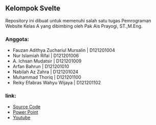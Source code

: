 ## Kelompok Svelte

Repository ini dibuat untuk memenuhi salah satu tugas Pemrograman Website Kelas A yang dibimbing oleh Pak Ais Prayogi, ST.,M.Eng.

### Anggota:

- Fauzan Adithya Zuchariul Mursalin | D121201004
- Nur Islamiah Rifai | D121201006
- A. Ichsan Mudatsir | D121201009
- Arfan Bahrun | D121201010
- Nabilah Az Zahra | D121201024
- Muhammad Thoriq | D121201100
- Reiky Efabras Wahyu Wijaya | D121201102

### link:

- [Source Code](https://github.com/zzuchairul/todolist-svelte)
- [Power Point](https://docs.google.com/presentation/d/1EfMXx1XyrNaPF8Nf9atrJ39bztrZjo3n)
- [Youtube](https://youtu.be/a3ftYK4D_iA)
